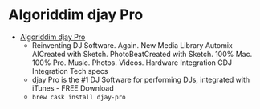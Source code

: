 # Algoriddim djay Pro
- [Algoriddim djay Pro](https://www.algoriddim.com/djay-pro-mac)
  -  Reinventing DJ Software. Again. New Media Library Automix AICreated with Sketch. PhotoBeatCreated with Sketch. 100% Mac. 100% Pro. Music. Photos. Videos. Hardware Integration CDJ Integration Tech specs
  - djay Pro is the #1 DJ Software for performing DJs, integrated with iTunes - FREE Download
  - `brew cask install djay-pro`
